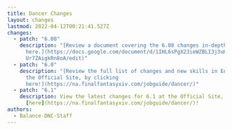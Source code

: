 ```yaml
---
title: Dancer Changes
layout: changes
lastmod: 2022-04-12T00:21:41.527Z
changes:
  - patch: "6.08"
    description: "[Review a document covering the 6.08 changes in-depth by clicking
      here.](https://docs.google.com/document/d/1IHL6sPgX23ieWZBLI3j3uHSN-rN6Gj\
      Ur7ZAigkRn8oA/edit)"
  - patch: "6.0"
    description: "[Review the full list of changes and new skills in Endwalker on
      the Official Site, by clicking
      here!](https://na.finalfantasyxiv.com/jobguide/dancer/)"
  - patch: "6.1"
    description: View the latest changes for 6.1 at the Official Site, located
      [here](https://na.finalfantasyxiv.com/jobguide/dancer/)!
authors:
  - Balance-DNC-Staff
---
```

